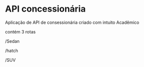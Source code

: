  # API concessionária

Aplicação de API de consessionária criado com intuito  Acadêmico

contém 3 rotas

/Sedan

/hatch

/SUV
